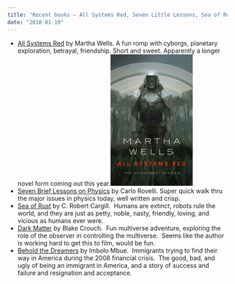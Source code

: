 ```yaml
---
title: "Recent books — All Systems Red, Seven Little Lessons, Sea of Rust, Dark Matter, Behold The Dreamers"
date: "2018-01-19"
---
```


- [All Systems Red](https://www.amazon.com/Systems-Kindle-Single-Murderbot-Diaries-ebook/dp/B01MYZ8X5C) by Martha Wells. A fun romp with cyborgs, planetary exploration, betrayal, friendship. Short and sweet. Apparently a longer novel form coming out this year.[![](images/32758901-188x300.jpg)](http://theludwigs.com/2018/01/recent-books-all-systems-red-seven-little-lessons-sea-of-rust-dark-matter-behold-the-dreamers/attachment/32758901/)
- [Seven Brief Lessons on Physics](https://www.amazon.com/Seven-Brief-Lessons-Physics-Rovelli/dp/0399184414) by Carlo Rovelli. Super quick walk thru the major issues in physics today, well written and crisp.
- [Sea of Rust](https://www.amazon.com/Sea-Rust-C-Robert-Cargill-ebook/dp/B01MRWLGD9) by C. Robert Cargill.  Humans are extinct, robots rule the world, and they are just as petty, noble, nasty, friendly, loving, and vicious as humans ever were.
- [Dark Matter](https://www.amazon.com/Dark-Matter-Novel-Blake-Crouch-ebook/dp/B0180T0IUY) by Blake Crouch.  Fun multiverse adventure, exploring the role of the observer in controlling the multiverse.  Seems like the author is working hard to get this to film, would be fun.
- [Behold the Dreamers](https://www.amazon.com/Behold-Dreamers-Oprahs-Book-Club-ebook/dp/B0138OAB80) by Imbolo Mbue.  Immigrants trying to find their way in America during the 2008 financial crisis.  The good, bad, and ugly of being an immigrant in America, and a story of success and failure and resignation and acceptance.
